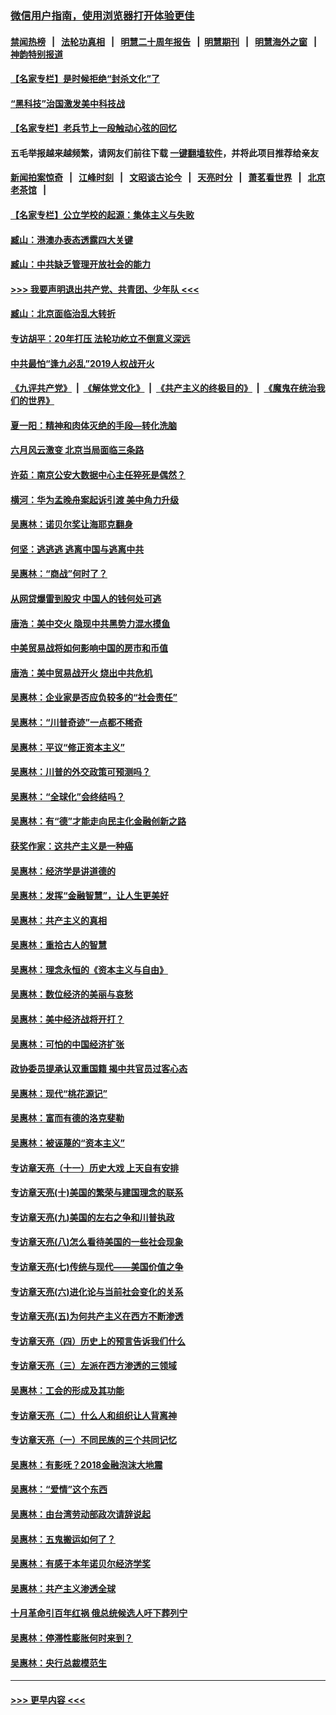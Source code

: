 ### [微信用户指南，使用浏览器打开体验更佳](https://github.com/gfw-breaker/banned-news1/blob/master/indexes/wechat-guide.md?t=0)
#### [禁闻热榜](热点新闻.md?t=0)  &nbsp;&nbsp;|&nbsp;&nbsp; [法轮功真相](https://github.com/gfw-breaker/truth/blob/master/README.md?t=0) &nbsp;&nbsp;|&nbsp;&nbsp; [明慧二十周年报告](https://github.com/gfw-breaker/mh-reports/blob/master/README.md?t=0) &nbsp;&nbsp;|&nbsp;&nbsp;[明慧期刊](https://github.com/gfw-breaker/mh-qikan) &nbsp;&nbsp;|&nbsp;&nbsp; [明慧海外之窗](https://github.com/gfw-breaker/mh-news/blob/master/README.md?t=0) &nbsp;&nbsp;|&nbsp;&nbsp; [神韵特别报道](https://github.com/gfw-breaker/mh-news/blob/master/shenyun.md?t=0)
#### [【名家专栏】是时候拒绝“封杀文化”了](../pages/nsc423/n11814093.md?t=02131544) 
#### [“黑科技”治国激发美中科技战](../pages/nsc423/n11638056.md?t=02131544) 
#### [【名家专栏】老兵节上一段触动心弦的回忆](../pages/nsc423/n11646016.md?t=02131544) 
#### 五毛举报越来越频繁，请网友们前往下载 [一键翻墙软件](https://github.com/gfw-breaker/ssr-accounts)，并将此项目推荐给亲友
#### [新闻拍案惊奇](https://github.com/gfw-breaker/banned-news1/blob/master/pages/link4.md) &nbsp;&nbsp;|&nbsp;&nbsp; [江峰时刻](https://github.com/gfw-breaker/banned-news1/blob/master/pages/link4.md) &nbsp;&nbsp;|&nbsp;&nbsp; [文昭谈古论今](https://github.com/gfw-breaker/banned-news1/blob/master/pages/link4.md) &nbsp;&nbsp;|&nbsp;&nbsp; [天亮时分](https://github.com/gfw-breaker/banned-news1/blob/master/pages/link4.md) &nbsp;&nbsp;|&nbsp;&nbsp; [萧茗看世界](https://github.com/gfw-breaker/banned-news1/blob/master/pages/link4.md) &nbsp;&nbsp;|&nbsp;&nbsp; [北京老茶馆](https://github.com/gfw-breaker/banned-news1/blob/master/pages/link4.md) &nbsp;&nbsp;|&nbsp;&nbsp; 
#### [【名家专栏】公立学校的起源：集体主义与失败](../pages/nsc423/n11601833.md?t=02131544) 
#### [臧山：港澳办表态透露四大关键](../pages/nsc423/n11421628.md?t=02131544) 
#### [臧山：中共缺乏管理开放社会的能力](../pages/nsc423/n11407457.md?t=02131544) 
#### [>>> 我要声明退出共产党、共青团、少年队 <<<](https://github.com/begood0513/goodnews/blob/master/quit/letter.md) 
#### [臧山：北京面临治乱大转折](../pages/nsc423/n11406895.md?t=02131544) 
#### [专访胡平：20年打压 法轮功屹立不倒意义深远](../pages/nsc423/n11398800.md?t=02131544) 
#### [中共最怕“逢九必乱”2019人权战开火](../pages/nsc423/n11385248.md?t=02131544) 
#### [《九评共产党》](https://github.com/begood0513/9ping.md/blob/master/README.md) &nbsp;|&nbsp; [《解体党文化》](../../../../jtdwh.md/blob/master/README.md)  &nbsp;|&nbsp; [《共产主义的终极目的》](../../../../gczydzjmd.md/blob/master/README.md) &nbsp;|&nbsp; [《魔鬼在统治我们的世界》](../../../../mgztzwmdsj.md/blob/master/README.md) 
#### [夏一阳：精神和肉体灭绝的手段—转化洗脑](../pages/nsc423/n11368250.md?t=02131544) 
#### [六月风云激变 北京当局面临三条路](../pages/nsc423/n11313668.md?t=02131544) 
#### [许茹：南京公安大数据中心主任猝死是偶然？](../pages/nsc423/n11064744.md?t=02131544) 
#### [横河：华为孟晚舟案起诉引渡 美中角力升级](../pages/nsc423/n11027230.md?t=02131544) 
#### [吴惠林：诺贝尔奖让海耶克翻身](../pages/nsc423/n10890049.md?t=02131544) 
#### [何坚：逃逃逃 逃离中国与逃离中共](../pages/nsc423/n10592891.md?t=02131544) 
#### [吴惠林：“商战”何时了？](../pages/nsc423/n10573558.md?t=02131544) 
#### [从网贷爆雷到股灾 中国人的钱何处可逃](../pages/nsc423/n10572800.md?t=02131544) 
#### [唐浩：美中交火 隐现中共黑势力混水摸鱼](../pages/nsc423/n10544040.md?t=02131544) 
#### [中美贸易战将如何影响中国的房市和币值](../pages/nsc423/n10543697.md?t=02131544) 
#### [唐浩：美中贸易战开火 烧出中共危机](../pages/nsc423/n10540126.md?t=02131544) 
#### [吴惠林：企业家是否应负较多的“社会责任”](../pages/nsc423/n10535022.md?t=02131544) 
#### [吴惠林：“川普奇迹”一点都不稀奇](../pages/nsc423/n10512808.md?t=02131544) 
#### [吴惠林：平议“修正资本主义”](../pages/nsc423/n10495724.md?t=02131544) 
#### [吴惠林：川普的外交政策可预测吗？](../pages/nsc423/n10462387.md?t=02131544) 
#### [吴惠林：“全球化”会终结吗？](../pages/nsc423/n10452838.md?t=02131544) 
#### [吴惠林：有“德”才能走向民主化金融创新之路](../pages/nsc423/n10432292.md?t=02131544) 
#### [获奖作家：这共产主义是一种癌](../pages/nsc423/n10431541.md?t=02131544) 
#### [吴惠林：经济学是讲道德的](../pages/nsc423/n10398014.md?t=02131544) 
#### [吴惠林：发挥“金融智慧”，让人生更美好](../pages/nsc423/n10375019.md?t=02131544) 
#### [吴惠林：共产主义的真相](../pages/nsc423/n10351394.md?t=02131544) 
#### [吴惠林：重拾古人的智慧](../pages/nsc423/n10337691.md?t=02131544) 
#### [吴惠林：理念永恒的《资本主义与自由》](../pages/nsc423/n10316274.md?t=02131544) 
#### [吴惠林：数位经济的美丽与哀愁](../pages/nsc423/n10292946.md?t=02131544) 
#### [吴惠林：美中经济战将开打？](../pages/nsc423/n10258825.md?t=02131544) 
#### [吴惠林：可怕的中国经济扩张](../pages/nsc423/n10219147.md?t=02131544) 
#### [政协委员提承认双重国籍 揭中共官员过客心态](../pages/nsc423/n10208809.md?t=02131544) 
#### [吴惠林：现代“桃花源记”](../pages/nsc423/n10185234.md?t=02131544) 
#### [吴惠林：富而有德的洛克斐勒](../pages/nsc423/n10142264.md?t=02131544) 
#### [吴惠林：被诬蔑的“资本主义”](../pages/nsc423/n10124816.md?t=02131544) 
#### [专访章天亮（十一）历史大戏 上天自有安排](../pages/nsc423/n10094905.md?t=02131544) 
#### [专访章天亮(十)美国的繁荣与建国理念的联系](../pages/nsc423/n10094899.md?t=02131544) 
#### [专访章天亮(九)美国的左右之争和川普执政](../pages/nsc423/n10094889.md?t=02131544) 
#### [专访章天亮(八)怎么看待美国的一些社会现象](../pages/nsc423/n10094857.md?t=02131544) 
#### [专访章天亮(七)传统与现代——美国价值之争](../pages/nsc423/n10093140.md?t=02131544) 
#### [专访章天亮(六)进化论与当前社会变化的关系](../pages/nsc423/n10092036.md?t=02131544) 
#### [专访章天亮(五)为何共产主义在西方不断渗透](../pages/nsc423/n10083620.md?t=02131544) 
#### [专访章天亮（四）历史上的预言告诉我们什么](../pages/nsc423/n10083606.md?t=02131544) 
#### [专访章天亮（三）左派在西方渗透的三领域](../pages/nsc423/n10081115.md?t=02131544) 
#### [吴惠林：工会的形成及其功能](../pages/nsc423/n10080633.md?t=02131544) 
#### [专访章天亮（二）什么人和组织让人背离神](../pages/nsc423/n10076637.md?t=02131544) 
#### [专访章天亮（一）不同民族的三个共同记忆](../pages/nsc423/n10074188.md?t=02131544) 
#### [吴惠林：有影呒？2018金融泡沫大地震](../pages/nsc423/n10040534.md?t=02131544) 
#### [吴惠林：“爱情”这个东西](../pages/nsc423/n10019423.md?t=02131544) 
#### [吴惠林：由台湾劳动部政次请辞说起](../pages/nsc423/n9979679.md?t=02131544) 
#### [吴惠林：五鬼搬运如何了？](../pages/nsc423/n9925338.md?t=02131544) 
#### [吴惠林：有感于本年诺贝尔经济学奖](../pages/nsc423/n9871883.md?t=02131544) 
#### [吴惠林：共产主义渗透全球](../pages/nsc423/n9812748.md?t=02131544) 
#### [十月革命引百年红祸 俄总统候选人吁下葬列宁](../pages/nsc423/n9810182.md?t=02131544) 
#### [吴惠林：停滞性膨胀何时来到？](../pages/nsc423/n9764136.md?t=02131544) 
#### [吴惠林：央行总裁模范生](../pages/nsc423/n9728134.md?t=02131544) 

----
#### [ >>> 更早内容 <<< ](../indexes/nsc423-earlier.md)
